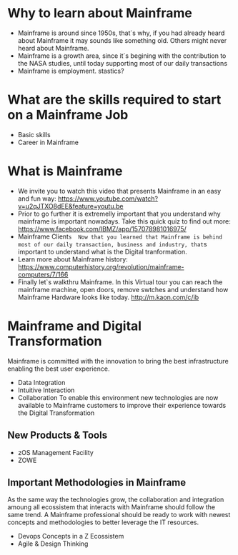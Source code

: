 # Why to learn about Mainframe
- Mainframe is around since 1950s, that`s why, if you had already heard about Mainframe it may sounds like something old. Others might never heard about Mainframe.
- Mainframe is a growth area, since it`s begining with the contribution to the NASA studies, until today supporting most of our daily transactions 
- Mainframe is employment. stastics? 

# What are the skills required to start on a Mainframe Job
- Basic skills
- Career in Mainframe

# What is Mainframe
- We invite you to watch this video that presents Mainframe in an easy and fun way: 
https://www.youtube.com/watch?v=u2qJTXO8dEE&feature=youtu.be
- Prior to go further it is extremelly important that you understand why mainframe is important nowadays.
Take this quick quiz to find out more: https://www.facebook.com/IBMZ/app/157078981016975/
- Mainframe Client`s 
Now that you learned that Mainframe is behind most of our daily transaction, business and industry, that`s important to understand what is the Digital tranformation.
- Learn more about Mainframe history: https://www.computerhistory.org/revolution/mainframe-computers/7/166
- Finally let`s walkthru Mainframe. In this Virtual tour you can reach the mainframe machine, open doors, remove swtches and understand how Mainframe Hardware looks like today.
http://m.kaon.com/c/ib

# Mainframe and Digital Transformation
Mainframe is committed with the innovation to bring the best infrastructure enabling the best user experience. 
- Data Integration
- Intuitive Interaction 
- Collaboration
To enable this environment new technologies are now available to Mainframe customers to improve their experience towards the Digital Transformation
## New Products & Tools
- zOS Management Facility
- ZOWE

## Important Methodologies in Mainframe
As the same way the technologies grow, the collaboration and integration amoung all ecossistem that interacts with Mainframe should follow the same trend. A Mainframe professional should be ready to work with newest concepts and methodologies to better leverage the IT resources.
- Devops Concepts in a Z Ecossistem
- Agile & Design Thinking


